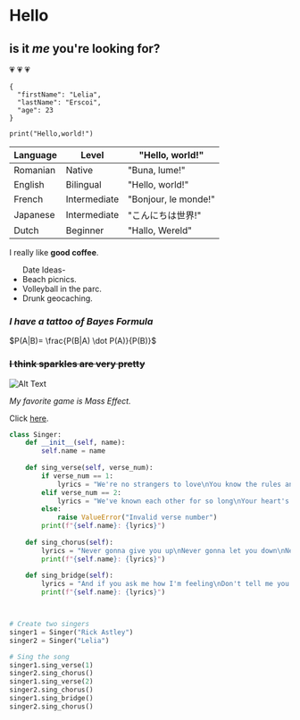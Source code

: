 
# Hello
## is it *me* you're looking for?
:heartpulse: :heartpulse: :heartpulse:

```
{
  "firstName": "Lelia",
  "lastName": "Erscoi",
  "age": 23
}
```



`print("Hello,world!")`

| Language | Level        | "Hello, world!"      |
|----------|--------------|----------------------|
| Romanian | Native       | "Buna, lume!"        |
| English  | Bilingual    | "Hello, world!"      |
| French   | Intermediate | "Bonjour, le monde!" |
| Japanese | Intermediate | "こんにちは世界!"    |
| Dutch    | Beginner     | "Hallo, Wereld"      |

I really like  **good coffee**.

<ul> Date Ideas-
    <li>Beach picnics. </li>
    <li>Volleyball in the parc. </li>
    <li>Drunk geocaching. </li>
</ul>    

### _I have a tattoo of Bayes Formula_
$P(A|B)= \frac{P(B|A) \dot P(A)}{P(B)}$


### ~~I think sparkles are very pretty~~
![Alt Text](https://media.giphy.com/media/ySvZaRKnzCdvG/giphy.gif)


_My favorite game is Mass Effect._

Click [here](https://www.youtube.com/watch?v=rh8ayPFB-3E).


``` python 
class Singer:
    def __init__(self, name):
        self.name = name
        
    def sing_verse(self, verse_num):
        if verse_num == 1:
            lyrics = "We're no strangers to love\nYou know the rules and so do I\nA full commitment's what I'm thinking of\nYou wouldn't get this from any other guy"
        elif verse_num == 2:
            lyrics = "We've known each other for so long\nYour heart's been aching but you're too shy to say it\nInside we both know what's been going on\nWe know the game and we're gonna play it"
        else:
            raise ValueError("Invalid verse number")
        print(f"{self.name}: {lyrics}")
        
    def sing_chorus(self):
        lyrics = "Never gonna give you up\nNever gonna let you down\nNever gonna run around and desert you\nNever gonna make you cry\nNever gonna say goodbye\nNever gonna tell a lie and hurt you"
        print(f"{self.name}: {lyrics}")
        
    def sing_bridge(self):
        lyrics = "And if you ask me how I'm feeling\nDon't tell me you're too blind to see"
        print(f"{self.name}: {lyrics}")



# Create two singers
singer1 = Singer("Rick Astley")
singer2 = Singer("Lelia")

# Sing the song
singer1.sing_verse(1)
singer2.sing_chorus()
singer1.sing_verse(2)
singer2.sing_chorus()
singer1.sing_bridge()
singer2.sing_chorus()
```

